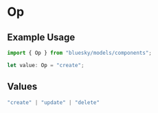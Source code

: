 # Op

## Example Usage

```typescript
import { Op } from "bluesky/models/components";

let value: Op = "create";
```

## Values

```typescript
"create" | "update" | "delete"
```